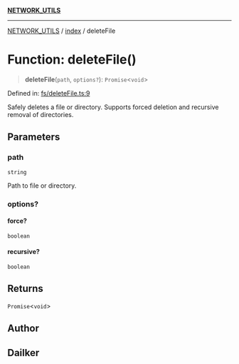 [**NETWORK_UTILS**](../../README.md)

***

[NETWORK_UTILS](../../README.md) / [index](../README.md) / deleteFile

# Function: deleteFile()

> **deleteFile**(`path`, `options?`): `Promise`\<`void`\>

Defined in: [fs/deleteFile.ts:9](https://github.com/dailker/everyutil/blob/7c30ec40bbb398255a9be572db0a537e8bcb9c11/src/fs/deleteFile.ts#L9)

Safely deletes a file or directory. Supports forced deletion and recursive removal of directories.

## Parameters

### path

`string`

Path to file or directory.

### options?

#### force?

`boolean`

#### recursive?

`boolean`

## Returns

`Promise`\<`void`\>

## Author

## Dailker
